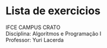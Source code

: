 # Lista de exercicios  
IFCE CAMPUS CRATO  
Disciplina: Algoritmos e Programação I  
Professor: Yuri Lacerda  
